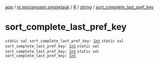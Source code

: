 [app](../../../index.md) / [nl.mpcjanssen.simpletask](../../index.md) / [R](../index.md) / [string](index.md) / [sort_complete_last_pref_key](.)

# sort_complete_last_pref_key

`static val sort_complete_last_pref_key: `[`Int`](https://kotlinlang.org/api/latest/jvm/stdlib/kotlin/-int/index.html)
`static val sort_complete_last_pref_key: `[`Int`](https://kotlinlang.org/api/latest/jvm/stdlib/kotlin/-int/index.html)
`static val sort_complete_last_pref_key: `[`Int`](https://kotlinlang.org/api/latest/jvm/stdlib/kotlin/-int/index.html)
`static val sort_complete_last_pref_key: `[`Int`](https://kotlinlang.org/api/latest/jvm/stdlib/kotlin/-int/index.html)